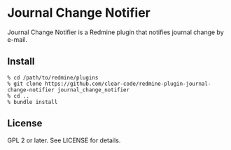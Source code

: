 # Journal Change Notifier

Journal Change Notifier is a Redmine plugin that notifies journal
change by e-mail.

## Install

```
% cd /path/to/redmine/plugins
% git clone https://github.com/clear-code/redmine-plugin-journal-change-notifier journal_change_notifier 
% cd ..
% bundle install
```

## License

GPL 2 or later. See LICENSE for details.
